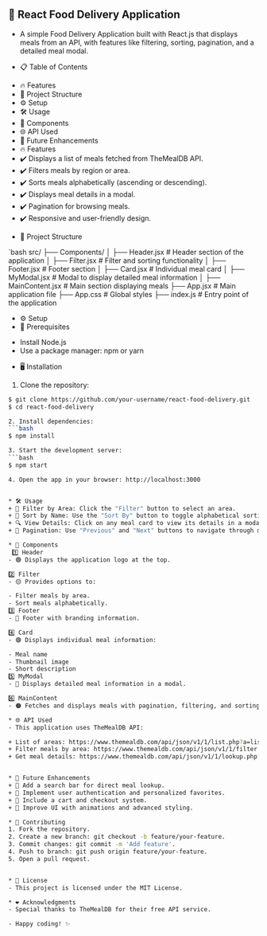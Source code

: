 ## 🌟 React Food Delivery Application
- A simple Food Delivery Application built with React.js that displays meals from an API, with features like filtering, sorting, pagination, and a detailed meal modal.

* 📋 Table of Contents
+ 🔥 Features
+ 📂 Project Structure
+ ⚙️ Setup
+ 🛠️ Usage
+ 🧩 Components
+ 🌐 API Used
+ 🚀 Future Enhancements
+ 🔥 Features
+ ✔️ Displays a list of meals fetched from TheMealDB API.
+ ✔️ Filters meals by region or area.
+ ✔️ Sorts meals alphabetically (ascending or descending).
+ ✔️ Displays meal details in a modal.
+ ✔️ Pagination for browsing meals.
+ ✔️ Responsive and user-friendly design.



* 📂 Project Structure

`bash
src/
├── Components/
│   ├── Header.jsx       # Header section of the application
│   ├── Filter.jsx       # Filter and sorting functionality
│   ├── Footer.jsx       # Footer section
│   ├── Card.jsx         # Individual meal card
│   ├── MyModal.jsx      # Modal to display detailed meal information
│   ├── MainContent.jsx  # Main section displaying meals
├── App.jsx              # Main application file
├── App.css              # Global styles
├── index.js             # Entry point of the application



* ⚙️ Setup
* 🛑 Prerequisites
- Install Node.js
- Use a package manager: npm or yarn
* 🖥️ Installation
1. Clone the repository:

```bash
$ git clone https://github.com/your-username/react-food-delivery.git  
$ cd react-food-delivery 

2. Install dependencies:
```bash
$ npm install

3. Start the development server:
```bash
$ npm start  

4. Open the app in your browser: http://localhost:3000


* 🛠️ Usage
+ 🧭 Filter by Area: Click the "Filter" button to select an area.
+ 🔄 Sort by Name: Use the "Sort By" button to toggle alphabetical sorting.
+ 🔍 View Details: Click on any meal card to view its details in a modal.
+ 📖 Pagination: Use "Previous" and "Next" buttons to navigate through meals.

* 🧩 Components
 1️⃣ Header
- 🟢 Displays the application logo at the top.

2️⃣ Filter
- 🟡 Provides options to:

- Filter meals by area.
- Sort meals alphabetically.
3️⃣ Footer
- 🔵 Footer with branding information.

4️⃣ Card
- 🟣 Displays individual meal information:

- Meal name
- Thumbnail image
- Short description
5️⃣ MyModal
- 🔴 Displays detailed meal information in a modal.

6️⃣ MainContent
- 🟠 Fetches and displays meals with pagination, filtering, and sorting functionalities.

* 🌐 API Used
- This application uses TheMealDB API:

+ List of areas: https://www.themealdb.com/api/json/v1/1/list.php?a=list
+ Filter meals by area: https://www.themealdb.com/api/json/v1/1/filter.php?a={area}
+ Get meal details: https://www.themealdb.com/api/json/v1/1/lookup.php?i={mealId}


* 🚀 Future Enhancements
+ 🔹 Add a search bar for direct meal lookup.
+ 🔹 Implement user authentication and personalized favorites.
+ 🔹 Include a cart and checkout system.
+ 🔹 Improve UI with animations and advanced styling.

* 🤝 Contributing
1. Fork the repository.
2. Create a new branch: git checkout -b feature/your-feature.
3. Commit changes: git commit -m 'Add feature'.
4. Push to branch: git push origin feature/your-feature.
5. Open a pull request.


* 📜 License
- This project is licensed under the MIT License.

* ❤️ Acknowledgments
- Special thanks to TheMealDB for their free API service.

- Happy coding! ✨